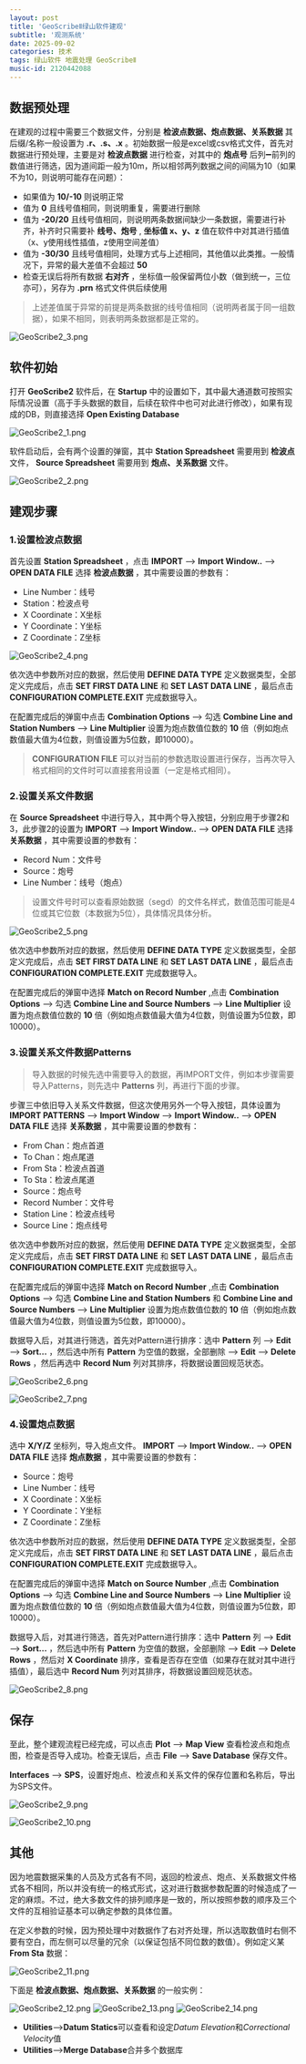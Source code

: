```yaml
---
layout: post
title: 'GeoScribeⅡ绿山软件建观'
subtitle: '观测系统'
date: 2025-09-02
categories: 技术
tags: 绿山软件 地震处理 GeoScribeⅡ
music-id: 2120442088
---
```


## 数据预处理

在建观的过程中需要三个数据文件，分别是 **检波点数据、炮点数据、关系数据** 其后缀/名称一般设置为 **.r、.s、.x** 。初始数据一般是excel或csv格式文件，首先对数据进行预处理，主要是对 **检波点数据** 进行检查，对其中的 **炮点号** 后列➖前列的数值进行筛选，因为道间距一般为10m，所以相邻两列数据之间的间隔为10（如果不为10，则说明可能存在问题）：

* 如果值为 **10/-10** 则说明正常
* 值为 **0** 且线号值相同，则说明重复，需要进行删除
* 值为 **-20/20** 且线号值相同，则说明两条数据间缺少一条数据，需要进行补齐，补齐时只需要补 **线号、炮号** , **坐标值 x、y、z** 值在软件中对其进行插值（x、y使用线性插值，z使用空间差值）
* 值为 **-30/30** 且线号值相同，处理方式与上述相同，其他值以此类推。一般情况下，异常的最大差值不会超过 **50** 
* 检查无误后将所有数据 **右对齐** ，坐标值一般保留两位小数（做到统一，三位亦可），另存为 **.prn** 格式文件供后续使用

> 上述差值属于异常的前提是两条数据的线号值相同（说明两者属于同一组数据），如果不相同，则表明两条数据都是正常的。

![GeoScribe2_3.png](https://youke1.picui.cn/s1/2025/09/02/68b6b9e22b1f0.png)

## 软件初始

打开 **GeoScribe2** 软件后，在 **Startup** 中的设置如下，其中最大通道数可按照实际情况设置（高于手头数据的数目，后续在软件中也可对此进行修改），如果有现成的DB，则直接选择 **Open Existing Database** 

![GeoScribe2_1.png](https://youke1.picui.cn/s1/2025/09/02/68b6b9e0f21e5.png)

软件启动后，会有两个设置的弹窗，其中 **Station Spreadsheet** 需要用到 **检波点** 文件， **Source Spreadsheet** 需要用到 **炮点、关系数据** 文件。

![GeoScribe2_2.png](https://youke1.picui.cn/s1/2025/09/02/68b6b9e211695.png)

## 建观步骤

### 1.设置检波点数据

首先设置 **Station Spreadsheet** ，点击 **IMPORT** --> **Import Window..** --> **OPEN DATA FILE** 选择 **检波点数据** ，其中需要设置的参数有：

* Line Number：线号
* Station：检波点号
* X Coordinate：X坐标
* Y Coordinate：Y坐标
* Z Coordinate：Z坐标

![GeoScribe2_4.png](https://youke1.picui.cn/s1/2025/09/02/68b6b9e2081f9.png)

依次选中参数所对应的数据，然后使用 **DEFINE DATA TYPE** 定义数据类型，全部定义完成后，点击 **SET FIRST DATA LINE** 和 **SET LAST DATA LINE** ，最后点击 **CONFIGURATION COMPLETE.EXIT** 完成数据导入。

在配置完成后的弹窗中点击 **Combination Options** --> 勾选 **Combine Line and Station Numbers** --> **Line Multiplier** 设置为炮点数值位数的 **10** 倍（例如炮点数值最大值为4位数，则值设置为5位数，即10000）。

> **CONFIGURATION FILE** 可以对当前的参数选取设置进行保存，当再次导入格式相同的文件时可以直接套用设置（一定是格式相同）。

### 2.设置关系文件数据

在 **Source Spreadsheet** 中进行导入，其中两个导入按钮，分别应用于步骤2和3，此步骤2的设置为 **IMPORT** --> **Import Window..** --> **OPEN DATA FILE** 选择 **关系数据** ，其中需要设置的参数有：

* Record Num：文件号
* Source：炮号
* Line Number：线号（炮点）

> 设置文件号时可以查看原始数据（segd）的文件名样式，数值范围可能是4位或其它位数（本数据为5位），具体情况具体分析。

![GeoScribe2_5.png](https://youke1.picui.cn/s1/2025/09/02/68b6b9e1e1315.png)

依次选中参数所对应的数据，然后使用 **DEFINE DATA TYPE** 定义数据类型，全部定义完成后，点击 **SET FIRST DATA LINE** 和 **SET LAST DATA LINE** ，最后点击 **CONFIGURATION COMPLETE.EXIT** 完成数据导入。

在配置完成后的弹窗中选择 **Match on Record Number** ,点击 **Combination Options** --> 勾选 **Combine Line and Source Numbers** --> **Line Multiplier** 设置为炮点数值位数的 **10** 倍（例如炮点数值最大值为4位数，则值设置为5位数，即10000）。

### 3.设置关系文件数据Patterns

> 导入数据的时候先选中需要导入的数据，再IMPORT文件，例如本步骤需要导入Patterns，则先选中 **Patterns** 列，再进行下面的步骤。

步骤三中依旧导入关系文件数据，但这次使用另外一个导入按钮，具体设置为 **IMPORT PATTERNS** --> **Import Window** --> **Import Window..** --> **OPEN DATA FILE** 选择 **关系数据** ，其中需要设置的参数有：

* From Chan：炮点首道
* To Chan：炮点尾道
* From Sta：检波点首道
* To Sta：检波点尾道
* Source：炮点号
* Record Number：文件号
* Station Line：检波点线号
* Source Line：炮点线号

依次选中参数所对应的数据，然后使用 **DEFINE DATA TYPE** 定义数据类型，全部定义完成后，点击 **SET FIRST DATA LINE** 和 **SET LAST DATA LINE** ，最后点击 **CONFIGURATION COMPLETE.EXIT** 完成数据导入。

在配置完成后的弹窗中选择 **Match on Record Number** ,点击 **Combination Options** --> 勾选 **Combine Line and Station Numbers** 和 **Combine Line and Source Numbers** --> **Line Multiplier** 设置为炮点数值位数的 **10** 倍（例如炮点数值最大值为4位数，则值设置为5位数，即10000）。

数据导入后，对其进行筛选，首先对Pattern进行排序：选中 **Pattern** 列 --> **Edit** --> **Sort...** ，然后选中所有 **Pattern** 为空值的数据，全部删除 --> **Edit** --> **Delete Rows** ，然后再选中 **Record Num** 列对其排序，将数据设置回规范状态。

![GeoScribe2_6.png](https://youke1.picui.cn/s1/2025/09/02/68b6ba492b4ad.png)

![GeoScribe2_7.png](https://youke1.picui.cn/s1/2025/09/02/68b6ba491f657.png)

### 4.设置炮点数据

选中 **X/Y/Z** 坐标列，导入炮点文件。 **IMPORT** --> **Import Window..** --> **OPEN DATA FILE** 选择 **炮点数据** ，其中需要设置的参数有：

* Source：炮号
* Line Number：线号
* X Coordinate：X坐标
* Y Coordinate：Y坐标
* Z Coordinate：Z坐标

依次选中参数所对应的数据，然后使用 **DEFINE DATA TYPE** 定义数据类型，全部定义完成后，点击 **SET FIRST DATA LINE** 和 **SET LAST DATA LINE** ，最后点击 **CONFIGURATION COMPLETE.EXIT** 完成数据导入。

在配置完成后的弹窗中选择 **Match on Source Number** ,点击 **Combination Options** --> 勾选 **Combine Line and Source Numbers** --> **Line Multiplier** 设置为炮点数值位数的 **10** 倍（例如炮点数值最大值为4位数，则值设置为5位数，即10000）。

数据导入后，对其进行筛选，首先对Pattern进行排序：选中 **Pattern** 列 --> **Edit** --> **Sort...** ，然后选中所有 **Pattern** 为空值的数据，全部删除 --> **Edit** --> **Delete Rows** ，然后对 **X Coordinate** 排序，查看是否存在空值（如果存在就对其中进行插值），最后选中 **Record Num** 列对其排序，将数据设置回规范状态。

![GeoScribe2_8.png](https://youke1.picui.cn/s1/2025/09/02/68b6ba49884f0.png)

## 保存

至此，整个建观流程已经完成，可以点击 **Plot** --> **Map View** 查看检波点和炮点图，检查是否导入成功。检查无误后，点击 **File** --> **Save Database** 保存文件。

**Interfaces** --> **SPS**，设置好炮点、检波点和关系文件的保存位置和名称后，导出为SPS文件。

![GeoScribe2_9.png](https://youke1.picui.cn/s1/2025/09/02/68b6ba49bdb16.png)

![GeoScribe2_10.png](https://youke1.picui.cn/s1/2025/09/02/68b6ba496fa89.png)

## 其他

因为地震数据采集的人员及方式各有不同，返回的检波点、炮点、关系数据文件格式各不相同，所以并没有统一的格式形式，这对进行数据参数配置的时候造成了一定的麻烦。不过，绝大多数文件的排列顺序是一致的，所以按照参数的顺序及三个文件的互相验证基本可以确定参数的具体位置。

在定义参数的时候，因为预处理中对数据作了右对齐处理，所以选取数值时右侧不要有空白，而左侧可以尽量的冗余（以保证包括不同位数的数值）。例如定义某 **From Sta** 数据：

![GeoScribe2_11.png](https://youke1.picui.cn/s1/2025/09/02/68b6ba7773c88.png)

下面是 **检波点数据、炮点数据、关系数据** 的一般实例：

![GeoScribe2_12.png](https://youke1.picui.cn/s1/2025/09/02/68b6ba7869a5c.png)
![GeoScribe2_13.png](https://youke1.picui.cn/s1/2025/09/02/68b6ba7847639.png)
![GeoScribe2_14.png](https://youke1.picui.cn/s1/2025/09/02/68b6ba786e700.png)

* **Utilities**-->**Datum Statics**可以查看和设定*Datum Elevation*和*Correctional Velocity*值
* **Utilities**-->**Merge Database**合并多个数据库